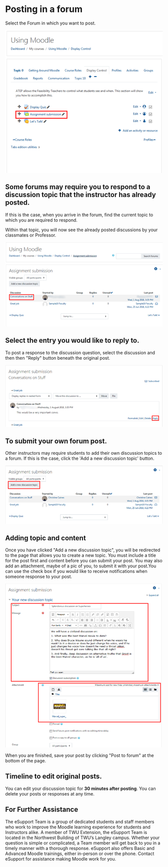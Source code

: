 # Posting in a forum

Select the Forum in which you want to post.

![](/assets/post-forum-1.png)

## Some forums may require you to respond to a discussion topic that the instructor has already posted.

If this is the case, when you arrive in the forum, find the current topic to which you are required to respond.

Within that topic, you will now see the already posted discussions by your classmates or Professor.

![](/assets/post-forum-2.png)

## Select the entry you would like to reply to.

To post a response to the discussion question, select the discussion and then then "Reply" button beneath the original post.

![](/assets/post-forum-3.png)

## To submit your own forum post.

Other instructors may require students to add their own discussion topics to a forum. If this is the case, click the 'Add a new discussion topic' button.

![](/assets/post-forum-4.png)

## Adding topic and content

Once you have clicked "Add a new discussion topic", you will be redirected to the page that allows you to create a new topic. You must include a title for the post first and content before you can submit your post. You may also add an attachment, maybe of a pic of you, to submit it with your post.You can use the check box if you would like to receive notifications when someone response to your post.

![](/assets/post-forum-5.png)

When you are finished, save your post by clicking "Post to forum" at the bottom of the page.

## Timeline to edit original posts.

You can edit your discussion topic for **30 minutes after posting**. You can delete your posts or responses at any time.

## For Further Assistance

The eSupport Team is a group of dedicated students and staff members who work to improve the Moodle learning experience for students and Instructors alike. A member of TWU Extension, the eSupport Team is located in the Northwest Building of TWU’s Langley campus. Whether your question is simple or complicated, a Team member will get back to you in a timely manner with a thorough response. eSupport also offers Basic and Advanced Moodle trainings, either in-person or over the phone. Contact eSupport for assistance making Moodle work for you.
